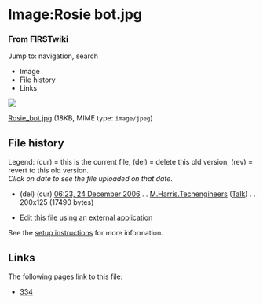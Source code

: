 

# Image:Rosie bot.jpg

### From FIRSTwiki

Jump to: navigation, search

  * Image
  * File history
  * Links

![](/media/0/04/Rosie_bot.jpg)

[Rosie_bot.jpg](/media/0/04/Rosie_bot.jpg "Rosie bot.jpg" ) (18KB, MIME type:
`image/jpeg`)

## File history

Legend: (cur) = this is the current file, (del) = delete this old version,
(rev) = revert to this old version.  
_Click on date to see the file uploaded on that date_.

  * (del) (cur) [06:23, 24 December 2006](/media/0/04/Rosie_bot.jpg "/media/0/04/Rosie bot.jpg" ) . . [M.Harris.Techengineers](/index.php?title=User:M.Harris.Techengineers&action=edit "User:M.Harris.Techengineers" ) ([Talk](/index.php?title=User_talk:M.Harris.Techengineers&action=edit "User talk:M.Harris.Techengineers" )) . . 200x125 (17490 bytes)
  

  * [Edit this file using an external application](/index.php?title=Image:Rosie_bot.jpg&action=edit&externaledit=true&mode=file "Image:Rosie bot.jpg" )

See the [setup
instructions](http://meta.wikimedia.org/wiki/Help:External_editors
"http://meta.wikimedia.org/wiki/Help:External_editors" ) for more information.

## Links

The following pages link to this file:

  * [334](/index.php/334 "334" )

